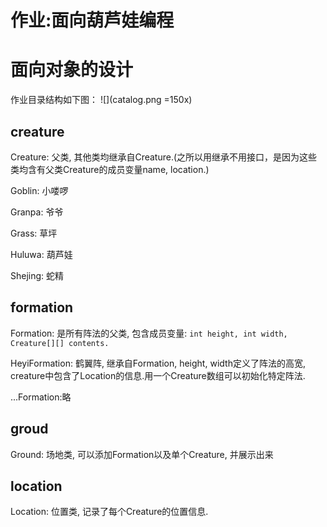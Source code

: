 # 作业:面向葫芦娃编程
# 面向对象的设计
作业目录结构如下图：
![](catalog.png =150x)

## creature
Creature:
父类, 其他类均继承自Creature.(之所以用继承不用接口，是因为这些类均含有父类Creature的成员变量name, location.)

Goblin: 小喽啰

Granpa: 爷爷

Grass: 草坪

Huluwa: 葫芦娃

Shejing: 蛇精

## formation
Formation:
是所有阵法的父类, 包含成员变量:
`
int height, int width, Creature[][] contents.
`

HeyiFormation:
鹤翼阵, 继承自Formation, height, width定义了阵法的高宽, creature中包含了Location的信息.用一个Creature数组可以初始化特定阵法.

...Formation:略

## groud
Ground:
场地类, 可以添加Formation以及单个Creature, 并展示出来

## location
Location:
位置类, 记录了每个Creature的位置信息.
